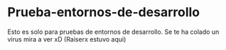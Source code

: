 # Prueba-entornos-de-desarrollo
Esto es solo para pruebas de entornos de desarrollo.
Se te ha colado un virus mira a ver xD (Raiserx estuvo aqui)
